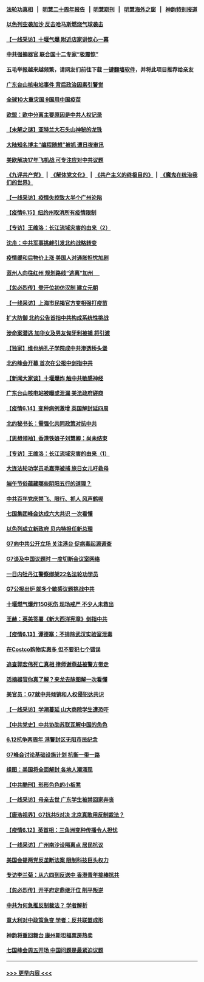 #### [法轮功真相](https://github.com/gfw-breaker/truth/blob/master/README.md?t=0) &nbsp;&nbsp;|&nbsp;&nbsp; [明慧二十周年报告](https://github.com/gfw-breaker/mh-reports/blob/master/README.md?t=0) &nbsp;&nbsp;|&nbsp;&nbsp;[明慧期刊](https://github.com/gfw-breaker/mh-qikan) &nbsp;&nbsp;|&nbsp;&nbsp; [明慧海外之窗](https://github.com/gfw-breaker/mh-news/blob/master/README.md?t=0) &nbsp;&nbsp;|&nbsp;&nbsp; [神韵特别报道](https://github.com/gfw-breaker/mh-news/blob/master/shenyun.md?t=0)
#### [以色列空袭加沙 反击哈马斯燃烧气球袭击](../pages/nf4514/n13024718.md?t=06161051) 
#### [【一线采访】十堰气爆 附近店家讲惊心一幕](../pages/nf4514/n13024353.md?t=06161051) 
#### [中共强摘器官 联合国十二专家“极震惊”](../pages/nf4514/n13024313.md?t=06161051) 
#### 五毛举报越来越频繁，请网友们前往下载 [一键翻墙软件](https://github.com/gfw-breaker/ssr-accounts)，并将此项目推荐给亲友
#### [广东台山核电站事件 背后政治因素引警觉](../pages/nf4514/n13024188.md?t=06161051) 
#### [全球10大重灾国 9国用中国疫苗](../pages/nf4514/n13023895.md?t=06161051) 
#### [欧盟：欧中分离主要原因是中共人权记录](../pages/nf4514/n13023933.md?t=06161051) 
#### [【未解之谜】亚特兰大石头山神秘的龙珠](../pages/nf4514/n13016050.md?t=06161051) 
#### [大陆知名博主“编程随想”被抓 遭日夜审讯](../pages/nf4514/n13023465.md?t=06161051) 
#### [美欧解决17年飞机战 可专注应对中共议题](../pages/nf4514/n13023516.md?t=06161051) 
#### [《九评共产党》](https://github.com/begood0513/9ping.md/blob/master/README.md) &nbsp;|&nbsp; [《解体党文化》](../../../../jtdwh.md/blob/master/README.md)  &nbsp;|&nbsp; [《共产主义的终极目的》](../../../../gczydzjmd.md/blob/master/README.md) &nbsp;|&nbsp; [《魔鬼在统治我们的世界》](../../../../mgztzwmdsj.md/blob/master/README.md) 
#### [【一线采访】疫情失控致大半个广州沦陷](../pages/nf4514/n13023420.md?t=06161051) 
#### [【疫情6.15】纽约州取消所有疫情限制](../pages/nf4514/n13023125.md?t=06161051) 
#### [【专访】王维洛：长江流域灾害的由来（2）](../pages/nf4514/n13020130.md?t=06161051) 
#### [沈舟：中共军事挑衅引发北约战略转变](../pages/nf4514/n13022296.md?t=06161051) 
#### [疫情缓和后物价上涨 美国人对通胀担忧加剧](../pages/nf4514/n13022038.md?t=06161051) 
#### [蓝州人向往红州 规划路线“逃离”加州 　](../pages/nf4514/n13020048.md?t=06161051) 
#### [【忽必烈传】登汗位初仿汉制 建立元朝](../pages/nf4514/n13005414.md?t=06161051) 
#### [【一线采访】上海市民揭官方变相强打疫苗](../pages/nf4514/n13021615.md?t=06161051) 
#### [扩大防御 北约公告首指中共构成系统性挑战](../pages/nf4514/n13021758.md?t=06161051) 
#### [涉命案潜逃 加华女及男友匈牙利被捕 将引渡](../pages/nf4514/n13021529.md?t=06161051) 
#### [【独家】维也纳孔子学院成中共渗透桥头堡](../pages/nf4514/n12990081.md?t=06161051) 
#### [北约峰会开幕 首次在公报中剑指中共](../pages/nf4514/n13021423.md?t=06161051) 
#### [【新闻大家谈】十堰爆炸 触中共敏感神经](../pages/nf4514/n13021116.md?t=06161051) 
#### [广东台山核电站被曝或泄漏 美法政府磋商](../pages/nf4514/n13021195.md?t=06161051) 
#### [【疫情6.14】变种病例激增 英国解封延四周](../pages/nf4514/n13020806.md?t=06161051) 
#### [北约秘书长：需强化共同政策对抗中共](../pages/nf4514/n13020371.md?t=06161051) 
#### [【思想领袖】香港铁娘子刘慧卿：尚未结束](../pages/nf4514/n12972863.md?t=06161051) 
#### [【专访】王维洛：长江流域灾害的由来（1）](../pages/nf4514/n13020079.md?t=06161051) 
#### [大连法轮功学员毛嘉萍被捕 旅日女儿吁救母](../pages/nf4514/n13019825.md?t=06161051) 
#### [端午节俗蕴藏哪些阴阳五行的道理？](../pages/nf4514/n13008956.md?t=06161051) 
#### [中共百年党庆禁飞、限行、抓人 风声鹤唳](../pages/nf4514/n13019822.md?t=06161051) 
#### [七国集团峰会达成六大共识 一次看懂](../pages/nf4514/n13019857.md?t=06161051) 
#### [以色列成立新政府 贝内特担任新总理](../pages/nf4514/n13019788.md?t=06161051) 
#### [G7向中共公开立场 关注港台 促病毒起源调查](../pages/nf4514/n13019759.md?t=06161051) 
#### [G7谈及中国议题时 一度切断会议室网络](../pages/nf4514/n13019573.md?t=06161051) 
#### [一日内牡丹江警察绑架22名法轮功学员](../pages/nf4514/n13019320.md?t=06161051) 
#### [G7公报出炉 就多个敏感议题挑战中共](../pages/nf4514/n13019389.md?t=06161051) 
#### [十堰燃气爆炸150死伤 现场戒严 不少人未救出](../pages/nf4514/n13018788.md?t=06161051) 
#### [王赫：英美签署《新大西洋宪章》剑指中共](../pages/nf4514/n13018242.md?t=06161051) 
#### [【疫情6.13】谭德塞：不排除武汉实验室泄毒](../pages/nf4514/n13019005.md?t=06161051) 
#### [在Costco购物实惠多 但不要犯七个错误](../pages/nf4514/n13013970.md?t=06161051) 
#### [追查郭宏伟死亡真相 律师谢燕益被警方带走](../pages/nf4514/n13018881.md?t=06161051) 
#### [活摘器官你真了解？来龙去脉图解一次看懂](../pages/nf4514/n13013820.md?t=06161051) 
#### [美官员：G7就中共倾销和人权侵犯达共识](../pages/nf4514/n13018231.md?t=06161051) 
#### [【一线采访】学潮蔓延 山大商院学生遭恐吓](../pages/nf4514/n13018257.md?t=06161051) 
#### [【中共党史】中共协助苏联瓦解中国的角色](../pages/nf4514/n13018109.md?t=06161051) 
#### [6.12抗争两周年 港警封区无阻市民纪念](../pages/nf4514/n13017855.md?t=06161051) 
#### [G7峰会讨论基础设施计划 抗衡一带一路](../pages/nf4514/n13017810.md?t=06161051) 
#### [组图：美国将全面解封 各地人潮涌现](../pages/nf4514/n13017398.md?t=06161051) 
#### [【中共酷刑】形形色色的小板凳](../pages/nf4514/n13016442.md?t=06161051) 
#### [【一线采访】母亲去世 广东学生被禁回家奔丧](../pages/nf4514/n13017817.md?t=06161051) 
#### [【唐浩视界】G7抗共5对决 北京真敢用反制裁法？](../pages/nf4514/n13017693.md?t=06161051) 
#### [【疫情6.12】英首相：三角洲变种传播令人担忧](../pages/nf4514/n13017379.md?t=06161051) 
#### [【一线采访】广州南沙设隔离点 居民抗议](../pages/nf4514/n13016473.md?t=06161051) 
#### [美国会提两党反垄断法案 限制科技巨头权力](../pages/nf4514/n13016438.md?t=06161051) 
#### [专访李兰菊：从六四到反送中 香港青年接棒抗共](../pages/nf4514/n13016408.md?t=06161051) 
#### [【忽必烈传】开平府定鼎继汗位 削平叛逆](../pages/nf4514/n13001599.md?t=06161051) 
#### [中共为何急推反制裁法？ 学者解析](../pages/nf4514/n13016503.md?t=06161051) 
#### [意大利对中政策急变 学者：反共联盟成形](../pages/nf4514/n13014345.md?t=06161051) 
#### [神韵将重回舞台 康州斯坦福票房热卖](../pages/nf4514/n13016034.md?t=06161051) 
#### [七国峰会周五开场 中国问题是最紧迫议题](../pages/nf4514/n13016362.md?t=06161051) 

----
#### [ >>> 更早内容 <<< ](../indexes/nf4514-earlier.md)
